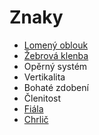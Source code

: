 # Znaky
- [Lomený oblouk](Lomený%20oblouk.md)
- [Žebrová klenba](Žebrová%20klenba.md)
- Opěrný systém
- Vertikalita
- Bohaté zdobení
- Členitost
- [Fiála](Fiála.md)
- [Chrlič](Chrlič.md)